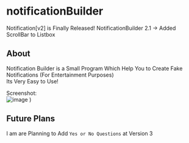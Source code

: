 # notificationBuilder
Notification[v2] is Finally Released!
NotificationBuilder 2.1 -> Added ScrollBar to Listbox
## About
Notification Builder is a Small Program Which Help You to Create Fake Notifications (For Entertainment Purposes)    
Its Very Easy to Use!

Screenshot:    
![image](https://user-images.githubusercontent.com/91386746/167176605-f7d49349-3abb-4ba5-8f93-142e210c44dc.png)
)
## Future Plans   
I am are Planning to Add `Yes or No Questions` at Version 3
